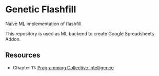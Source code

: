 # Genetic Flashfill

Naïve ML implementation of flashfill.

This repository is used as ML backend to create Google  Spreadsheets Addon.

## Resources

* Chapter 11: [Programming Collective Intelligence](https://www.oreilly.com/library/view/programming-collective-intelligence/9780596529321/)
